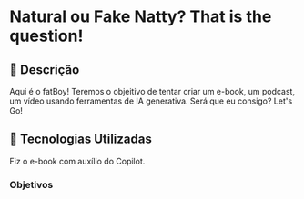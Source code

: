 # Natural ou Fake Natty? That is the question!
## 📒 Descrição

Aqui é o fatBoy!
Teremos o objeitivo de tentar criar um e-book, um podcast, um vídeo usando ferramentas de IA generativa. Será que eu consigo? Let's Go! 

## 🤖 Tecnologias Utilizadas
Fiz o e-book com auxílio do Copilot.

### Objetivos

